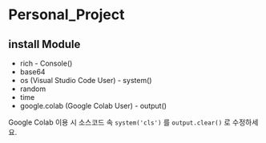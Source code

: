 # Personal_Project

## install Module
- rich - Console()
- base64
- os (Visual Studio Code User) - system()
- random
- time
- google.colab (Google Colab User) - output()

Google Colab 이용 시 소스코드 속 `system('cls')` 를 `output.clear()` 로 수정하세요.
